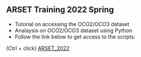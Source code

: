## ARSET Training 2022 Spring
- Tutorial on accessing the OCO2/OCO3 dataset
- Analaysis on OCO2/OCO3 dataset using Python
- Follow the link below to get access to the scripts:

(Ctrl + click)
[ARSET_2022](https://github.com/sagarlimbu0/ARSET_2022_spring)
